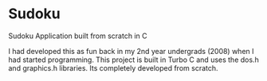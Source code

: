 Sudoku
======

Sudoku Application built from scratch in C

I had developed this as fun back in my 2nd year undergrads (2008) when I had started programming.
This project is built in Turbo C and uses the dos.h and graphics.h libraries. Its completely developed from scratch. 
